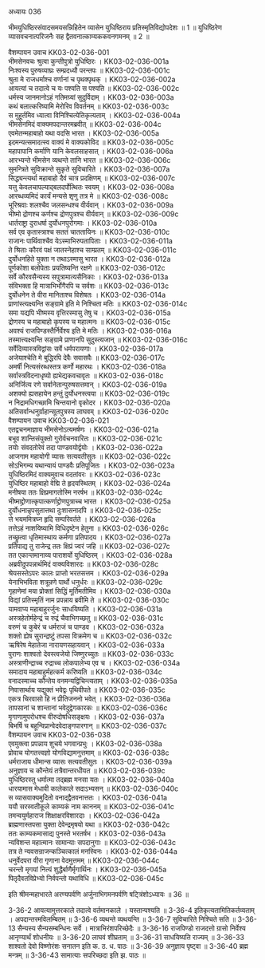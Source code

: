 अध्यायः 036

भीमयुधिष्ठिरसंवादसमयसन्निहितेन व्यासेन युधिष्ठिराय प्रतिस्मृतिविद्योपदेशः ॥ 1 ॥ युधिष्ठिरेण व्यासवचनात्परिजनैः सह द्वैतवनात्काम्यककवनगमनम् ॥ 2 ॥

वैशम्पायन उवाच 	KK03-02-036-001  
भीमसेनवचः श्रुत्वा कुन्तीपुत्रो युधिष्ठिरः ।	KK03-02-036-001a  
निःश्वस्य पुरुषव्याघ्रः सम्प्रदध्यौ परन्तपः ॥	KK03-02-036-001c  
श्रुता मे राजधर्माश्च वर्णानां च पृथक्पृथक् ।	KK03-02-036-002a  
आयत्यां च तदात्वे च यः पश्यति स पश्यति ॥	KK03-02-036-002c  
धर्मस्य जानमानोऽहं गतिमग्र्यां सुदुर्विदाम् ।	KK03-02-036-003a  
कथं बलात्करिष्यामि मेरोरिव विवर्तनम् ॥	KK03-02-036-003c  
स मुहूर्तमिव ध्यात्वा विनिश्चित्येतिकृत्यताम् ।	KK03-02-036-004a  
भीमसेनमिदं वाक्यमपदान्तरमब्रवीत् ॥	KK03-02-036-004c  
एवमेतन्महाबाहो यथा वदसि भारत ।	KK03-02-036-005a  
इदमन्यत्समादत्स्व वाक्यं मे वाक्यकोविद ॥	KK03-02-036-005c  
महापापानि कर्माणि यानि केवलसाहसात् ।	KK03-02-036-006a  
आरभ्यन्ते भीमसेन व्यथन्ते तानि भारत ॥	KK03-02-036-006c  
सुमन्त्रिते सुविक्रान्ते सुकृते सुविचारिते ।	KK03-02-036-007a  
सिद्ध्यन्त्यर्था महाबाहो दैवं चात्र प्रदक्षिणम् ॥	KK03-02-036-007c  
यत्तु केवलचापल्याद्बलदर्पोत्थितः स्वयम् ।	KK03-02-036-008a  
आरब्धव्यमिदं कार्यं मन्यसे शृणु तत्र मे ॥	KK03-02-036-008c  
भूरिश्रवाः शलश्चैव जलसन्धश्च वीर्यवान् ।	KK03-02-036-009a  
भीष्मो द्रोणश्च कर्णश्च द्रोणपुत्रश्च वीर्यवान् ॥	KK03-02-036-009c  
धार्तराष्ट्रा दुराधर्षा दुर्योधनपुरोगमाः ।	KK03-02-036-010a  
सर्व एव कृतास्त्राश्च सततं चाततायिनः ॥	KK03-02-036-010c  
राजानः पार्थिवाश्चैव येऽस्माभिरुपतापिताः ।	KK03-02-036-011a  
ते श्रिताः कौरवं पक्षं जातस्नेहाश्च साम्प्रतम् ॥	KK03-02-036-011c  
दुर्योधनहिते युक्ता न तथाऽस्मासु भारत ।	KK03-02-036-012a  
पूर्णकोशा बलोपेताः प्रयतिष्यन्ति रक्षणे ॥	KK03-02-036-012c  
सर्वे कौरवसैन्यस्य सपुत्रामात्यसैनिकाः ।	KK03-02-036-013a  
संविभक्ता हि मात्राभिर्भोगैरपि च सर्वशः ॥	KK03-02-036-013c  
दुर्योधनेन ते वीरा मानिताश्च विशेषतः ।	KK03-02-036-014a  
प्राणांस्त्यक्ष्यन्ति सङ्ग्रामे इति मे निश्चिता मतिः ॥	KK03-02-036-014c  
समा यद्यपि भीष्मस्य वृत्तिरस्मासु तेषु च ।	KK03-02-036-015a  
द्रोणस्य च महाबाहो कृपस्य च महात्मनः ॥	KK03-02-036-015c  
अवश्यं राजपिण्डस्तैर्निर्वेश्य इति मे मतिः ।	KK03-02-036-016a  
तस्मात्त्यक्ष्यन्ति सङ्ग्रामे प्राणानपि सुदुस्त्यजान् ॥	KK03-02-036-016c  
सर्वेदिव्यास्त्रविद्वांसः सर्वे धर्मपरायणाः ।	KK03-02-036-017a  
अजेयाश्चेति मे बुद्धिरपि देवैः सवासवैः ॥	KK03-02-036-017c  
अमर्षी नित्यसंरब्धस्तत्र कर्णो महारथः ।	KK03-02-036-018a  
सर्वास्त्रविदनाधृष्यो ह्यभेद्यकवचावृतः ॥	KK03-02-036-018c  
अनिर्जित्य रणे सर्वानेतान्पुरुषसत्तमान् ।	KK03-02-036-019a  
अशक्यो ह्यसहायेन हन्तुं दुर्योधनस्त्वया ॥	KK03-02-036-019c  
न निद्रामधिगच्छामि चिन्तयानो वृकोदर ।	KK03-02-036-020a  
अतिसर्वान्धनुर्ग्राहान्सूतपुत्रस्य लाघवम् ॥	KK03-02-036-020c  
वैशम्पायन उवाच 	KK03-02-036-021  
एतद्वचनमाज्ञाय भीमसेनोऽत्यमर्षणः ।	KK03-02-036-021a  
बभूव शान्तिसंयुक्तो गुरोर्वचनवारितः ॥	KK03-02-036-021c  
तयोः संवदतोरेवं तदा पाण्डवयोर्द्वयोः ।	KK03-02-036-022a  
आजगाम महायोगी व्यासः सत्यवतीसुतः ॥	KK03-02-036-022c  
सोऽभिगम्य यथान्यायं पाण्डवैः प्रतिपूजितः ।	KK03-02-036-023a  
युधिष्ठिरमिदं वाक्यमुवाच वदतांवरः ॥	KK03-02-036-023c  
युधिष्ठिर महाबाहो वेद्मि ते हृदयस्थितम् ।	KK03-02-036-024a  
मनीषया ततः क्षिप्रमागतोस्मि नरर्षभ ॥	KK03-02-036-024c  
भीष्माद्द्रोणात्कृपात्कर्णाद्द्रोणपुत्राच्च भारत ।	KK03-02-036-025a  
दुर्योधनान्नृपसुतात्तथा दुःशासनादपि ॥	KK03-02-036-025c  
त्ते भयममित्रघ्न हृदि सम्परिवर्तते ।	KK03-02-036-026a  
तत्तेऽहं नाशयिष्यामि विधिदृष्टेन हेतुना ॥	KK03-02-036-026c  
तच्छ्रुत्वा धृतिमास्थाय कर्मणा प्रतिपादय ।	KK03-02-036-027a  
प्रतिपाद्य तु राजेन्द्र ततः क्षिप्रं ज्वरं जहि ॥	KK03-02-036-027c  
तत एकान्तमानाय्य पाराशर्यो युधिष्ठिरम् ।	KK03-02-036-028a  
अब्रवीदुपपन्नार्थमिदं वाक्यविशारदः ॥	KK03-02-036-028c  
श्रेयसस्तेऽपरः कालः प्राप्तो भरतसत्तम ।	KK03-02-036-029a  
येनाभिभविता शत्रून्रणे पार्थो धनुर्धरः ॥	KK03-02-036-029c  
गृहाणेमां मया प्रोक्तां सिद्धिं मूर्तिमतीमिव ।	KK03-02-036-030a  
विद्यां प्रतिस्मृतिं नाम प्रपन्नाय ब्रवीमि ते ॥	KK03-02-036-030c  
यामवाप्य महाबाहुरर्जुनः साधयिष्यति ।	KK03-02-036-031a  
अस्त्रहेतोर्महेन्द्रं च रुद्रं चैवाभिगच्छतु ॥	KK03-02-036-031c  
वरुणं च कुबेरं च धर्मराजं च पाण्डव ।	KK03-02-036-032a  
शक्तो ह्येष सुरान्द्रष्टुं तपसा विक्रमेण च ॥	KK03-02-036-032c  
ऋषिरेष मेहातेजा नारायणसहायवान् ।	KK03-02-036-033a  
पुराणः शाश्वतो देवस्त्वजेयो जिष्णुरच्युतः ॥	KK03-02-036-033c  
अस्त्राणीन्द्राच्च रुद्राच्च लोकपालेभ्य एव च ।	KK03-02-036-034a  
समादाय महाबाहुर्महत्कर्म करिष्यति ॥	KK03-02-036-034c  
वनादस्माच्च कौन्तेय वनमन्यद्विचिन्त्यताम् ।	KK03-02-036-035a  
निवासार्थाय यद्युक्तं भवेद्वः पृथिवीपते ॥	KK03-02-036-035c  
एकत्र चिरवासो हि न प्रीतिजननो भवेत् ।	KK03-02-036-036a  
तापसानां च शान्तानां भवेदुद्वेगकारकः ॥	KK03-02-036-036c  
मृगाणामुपरोधश्च वीरुदोषधिसङ्क्षयः ।	KK03-02-036-037a  
बिभर्षि च बहून्विप्रान्वेदवेदाङ्गपारगान् ॥	KK03-02-036-037c  
वैशम्पायन उवाच 	KK03-02-036-038  
एवमुक्त्वा प्रपन्नाय शुचये भगवान्प्रभुः ।	KK03-02-036-038a  
प्रोवाच योगतत्त्वज्ञो योगविद्यामनुत्तमाम् ॥	KK03-02-036-038c  
धर्मराजाय धीमान्स व्यासः सत्यवतीसुतः ।	KK03-02-036-039a  
अनुज्ञाय च कौन्तेयं तत्रैवान्तरधीयत ॥	KK03-02-036-039c  
युधिष्ठिरस्तु धर्मात्मा तद्ब्रह्म मनसा यतः ।	KK03-02-036-040a  
धारयामास मेधावी कालेकाले सदाऽभ्यसन् ॥	KK03-02-036-040c  
स व्यासवाक्यमुदितो वनाद्द्वैतवनात्ततः ।	KK03-02-036-041a  
ययौ सरस्वतीकूले काम्यकं नाम काननम् ॥	KK03-02-036-041c  
तमन्वयुर्महाराज शिक्षाक्षरविशारदाः ।	KK03-02-036-042a  
ब्राह्मणास्तपसा युक्ता देवेन्द्रमृषयो यथा ॥	KK03-02-036-042c  
ततः काम्यकमासाद्य पुनस्ते भरतर्षभ ।	KK03-02-036-043a  
न्यविशन्त महात्मानः सामान्याः सपदानुगाः ॥	KK03-02-036-043c  
तत्र ते न्यवसन्राजन्कञ्चित्कालं मनस्विनः ।	KK03-02-036-044a  
धनुर्वेदपरा वीरा गृणाना वेदमुत्तमम् ॥	KK03-02-036-044c  
चरन्तो मृगयां नित्यं शुद्धैर्बाणैर्मृगार्थिनः ।	KK03-02-036-045a  
पितृदैवतविप्रेभ्यो निर्वपन्तो यथाविधि ॥	KK03-02-036-045c  

इति श्रीमन्महाभारते अरण्यपर्वणि अर्जुनाभिगमनपर्वणि षट्त्रिंशोऽध्यायः ॥ 36 ॥

3-36-2 आयत्यामुत्तरकाले तदात्वे वर्तमानकाले । यस्तान्पश्यति ॥ 3-36-4 इतिकृत्यतामितिकर्तव्यताम् । अपदान्तरमविलम्बितम् ॥ 3-36-6 व्यथन्ते व्यथयन्ति ॥ 3-36-7 सुविचारिते निश्चिते सति ॥ 3-36-13 सैन्यस्य सैन्यसम्बन्धिनः सर्वे । मात्राभिरंशपरिच्छेदैः ॥ 3-36-16 राजपिण्डो राजदत्तो ग्रासो निर्वेश्य आनृण्यार्थं शोधनीयः ॥ 3-36-20 लाघवं शीघ्रताम् ॥ 3-36-31 साधयिष्यति राज्यम् ॥ 3-36-33 शाश्वतो देवो विष्णोरंशः सनातन इति क. ठ. ध. पाठः ॥ 3-36-39 अनुज्ञाय पृष्ट्वा ॥ 3-36-40 ब्रह्म मन्त्रम् ॥ 3-36-43 सामात्याः सपरिच्छदा इति झ. पाठः ॥
